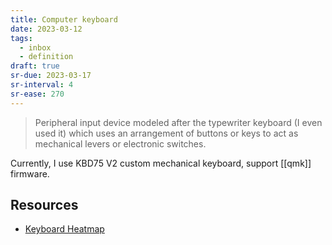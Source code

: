 ```yaml
---
title: Computer keyboard
date: 2023-03-12
tags:
  - inbox
  - definition
draft: true
sr-due: 2023-03-17
sr-interval: 4
sr-ease: 270
---
```


> Peripheral input device modeled after the typewriter keyboard (I even used it)
> which uses an arrangement of buttons or keys to act as mechanical levers or
> electronic switches.

Currently, I use KBD75 V2 custom mechanical keyboard, support
[[qmk]] firmware.

## Resources

- [Keyboard Heatmap](https://www.patrick-wied.at/projects/heatmap-keyboard/)
